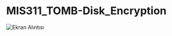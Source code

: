 # MIS311_TOMB-Disk_Encryption



![Ekran Alıntısı](https://user-images.githubusercontent.com/85017128/123116173-59d89780-d449-11eb-9537-8e3406a27358.PNG)
